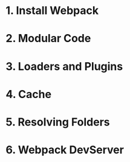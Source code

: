 # 1. Install Webpack
# 2. Modular Code
# 3. Loaders and Plugins
# 4. Cache
# 5. Resolving Folders
# 6. Webpack DevServer
